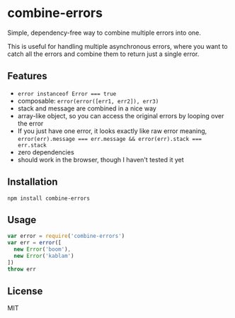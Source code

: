 
# combine-errors

  Simple, dependency-free way to combine multiple errors into one.

  This is useful for handling multiple asynchronous errors, where you want to catch all the errors and combine them to return just a single error.

## Features

- `error instanceof Error === true`
- composable: `error(error([err1, err2]), err3)`
- stack and message are combined in a nice way
- array-like object, so you can access the original errors by looping over the error
- If you just have one error, it looks exactly like raw error meaning, `error(err).message === err.message && error(err).stack === err.stack`
- zero dependencies
- should work in the browser, though I haven't tested it yet

## Installation

```
npm install combine-errors
```

## Usage

```js
var error = require('combine-errors')
var err = error([
  new Error('boom'),
  new Error('kablam')
])
throw err
```

## License

MIT
